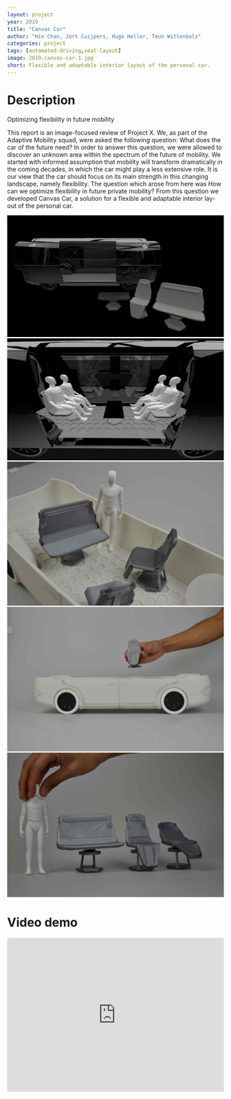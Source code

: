 ```yaml
---
layout: project
year: 2019
title: "Canvas Car"
author: "Hin Chan, Jort Cuijpers, Hugo Heller, Teun Wittenbols"
categories: project
tags: [automated-driving,seat-layout]
image: 2019-canvas-car-1.jpg
short: Flexible and adaptable interior layout of the personal car.
---
```


# Description
Optimizing flexibility in future mobility

This report is an image-focused review of Project X. We, as part of the Adaptive Mobility squad, were asked the following question: What does the car of the future need? In order to answer this question, we were allowed to discover an unknown area within the spectrum of the future of mobility. We started with informed assumption that mobility will transform dramatically in the coming decades, in which the car might play a less extensive role. It is our view that the car should focus on its main strength in this changing landscape, namely flexibility. The question which arose from here was How can we optimize flexibility in future private mobility? From this question we developed Canvas Car, a solution for a flexible and adaptable interior lay-out of the personal car.

![canvas-car](/assets/img/2019-canvas-car-2.jpg)
![canvas-car](/assets/img/2019-canvas-car-3.jpg)
![canvas-car](/assets/img/2019-canvas-car-4.jpg)
![canvas-car](/assets/img/2019-canvas-car-5.jpg)
![canvas-car](/assets/img/2019-canvas-car-6.jpg)

# Video demo
<iframe style="display:inline-block; border:0px solid #FFF; width: 100%; height: 358px" src="https://www.youtube.com/embed/rmzae0UAStQ?playlist=rmzae0UAStQ&loop=1&autoplay=1&mute=1" frameborder="0" allowfullscreen></iframe>
